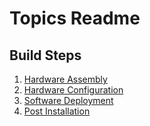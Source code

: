 # Topics Readme

## Build Steps
1. [Hardware Assembly](hardware-assembly.md)
1. [Hardware Configuration](hardware-configuration.md)
1. [Software Deployment](software-deployment.md)
1. [Post Installation](post-install.md)
